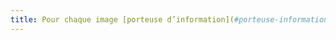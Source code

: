 ```yaml
---
title: Pour chaque image [porteuse d’information](#porteuse-information) ayant une [alternative textuelle](#alternative-textuelle), cette alternative est-elle pertinente (hors cas particuliers) ?
---
```

